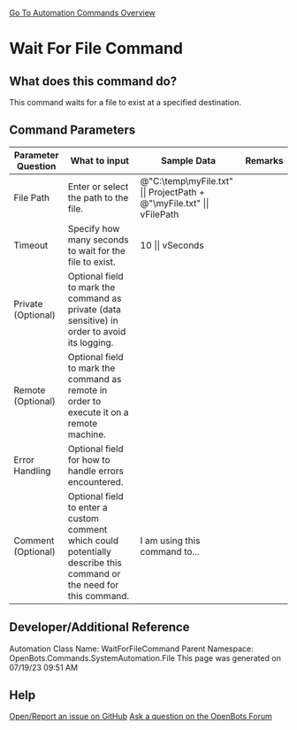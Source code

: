 <!--TITLE: Wait For File Command -->
<!-- SUBTITLE: a command in the System Automation Commands\File group. -->
[Go To Automation Commands Overview](/automation-commands)


# Wait For File Command


## What does this command do?
This command waits for a file to exist at a specified destination.


## Command Parameters
| Parameter Question   	| What to input  	|  Sample Data 	| Remarks  	|
| ---                    | ---               | ---           | ---       |
|File Path|Enter or select the path to the file.|@"C:\temp\myFile.txt" \|\| ProjectPath + @"\myFile.txt" \|\| vFilePath||
|Timeout|Specify how many seconds to wait for the file to exist.|10 \|\| vSeconds||
|Private (Optional)|Optional field to mark the command as private (data sensitive) in order to avoid its logging.|||
|Remote (Optional)|Optional field to mark the command as remote in order to execute it on a remote machine.|||
|Error Handling|Optional field for how to handle errors encountered.|||
|Comment (Optional)|Optional field to enter a custom comment which could potentially describe this command or the need for this command.|I am using this command to...||


## Developer/Additional Reference
Automation Class Name: WaitForFileCommand
Parent Namespace: OpenBots.Commands.SystemAutomation.File
This page was generated on 07/19/23 09:51 AM


## Help
[Open/Report an issue on GitHub](https://github.com/OpenBotsAI/OpenBots.Studio/issues/new)
[Ask a question on the OpenBots Forum](https://openbots.ai/forums/)
